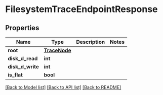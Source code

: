 # FilesystemTraceEndpointResponse


## Properties
Name | Type | Description | Notes
------------ | ------------- | ------------- | -------------
**root** | [**TraceNode**](TraceNode.md) |  | 
**disk_d_read** | **int** |  | 
**disk_d_write** | **int** |  | 
**is_flat** | **bool** |  | 

[[Back to Model list]](../#documentation-for-models) [[Back to API list]](../#documentation-for-api-endpoints) [[Back to README]](../)


